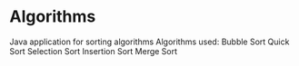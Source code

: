 # Algorithms
  Java application for sorting algorithms
  Algorithms used: 
    Bubble Sort
    Quick Sort
    Selection Sort
    Insertion Sort
    Merge Sort
